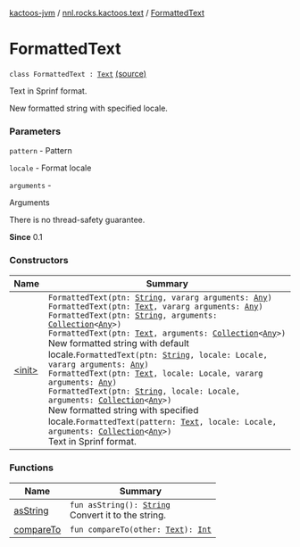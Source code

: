 [kactoos-jvm](../../index.md) / [nnl.rocks.kactoos.text](../index.md) / [FormattedText](.)

# FormattedText

`class FormattedText : `[`Text`](../../nnl.rocks.kactoos/-text/index.md) [(source)](https://github.com/neonailol/kactoos/blob/master/kactoos-jvm/src/main/kotlin/nnl/rocks/kactoos/text/FormattedText.kt#L25)

Text in Sprinf format.

New formatted string with specified locale.

### Parameters

`pattern` - Pattern

`locale` - Format locale

`arguments` -

Arguments




There is no thread-safety guarantee.




**Since**
0.1

### Constructors

| Name | Summary |
|---|---|
| [&lt;init&gt;](-init-.md) | `FormattedText(ptn: `[`String`](https://kotlinlang.org/api/latest/jvm/stdlib/kotlin/-string/index.html)`, vararg arguments: `[`Any`](https://kotlinlang.org/api/latest/jvm/stdlib/kotlin/-any/index.html)`)`<br>`FormattedText(ptn: `[`Text`](../../nnl.rocks.kactoos/-text/index.md)`, vararg arguments: `[`Any`](https://kotlinlang.org/api/latest/jvm/stdlib/kotlin/-any/index.html)`)`<br>`FormattedText(ptn: `[`String`](https://kotlinlang.org/api/latest/jvm/stdlib/kotlin/-string/index.html)`, arguments: `[`Collection`](https://kotlinlang.org/api/latest/jvm/stdlib/kotlin.collections/-collection/index.html)`<`[`Any`](https://kotlinlang.org/api/latest/jvm/stdlib/kotlin/-any/index.html)`>)`<br>`FormattedText(ptn: `[`Text`](../../nnl.rocks.kactoos/-text/index.md)`, arguments: `[`Collection`](https://kotlinlang.org/api/latest/jvm/stdlib/kotlin.collections/-collection/index.html)`<`[`Any`](https://kotlinlang.org/api/latest/jvm/stdlib/kotlin/-any/index.html)`>)`<br>New formatted string with default locale.`FormattedText(ptn: `[`String`](https://kotlinlang.org/api/latest/jvm/stdlib/kotlin/-string/index.html)`, locale: Locale, vararg arguments: `[`Any`](https://kotlinlang.org/api/latest/jvm/stdlib/kotlin/-any/index.html)`)`<br>`FormattedText(ptn: `[`Text`](../../nnl.rocks.kactoos/-text/index.md)`, locale: Locale, vararg arguments: `[`Any`](https://kotlinlang.org/api/latest/jvm/stdlib/kotlin/-any/index.html)`)`<br>`FormattedText(ptn: `[`String`](https://kotlinlang.org/api/latest/jvm/stdlib/kotlin/-string/index.html)`, locale: Locale, arguments: `[`Collection`](https://kotlinlang.org/api/latest/jvm/stdlib/kotlin.collections/-collection/index.html)`<`[`Any`](https://kotlinlang.org/api/latest/jvm/stdlib/kotlin/-any/index.html)`>)`<br>New formatted string with specified locale.`FormattedText(pattern: `[`Text`](../../nnl.rocks.kactoos/-text/index.md)`, locale: Locale, arguments: `[`Collection`](https://kotlinlang.org/api/latest/jvm/stdlib/kotlin.collections/-collection/index.html)`<`[`Any`](https://kotlinlang.org/api/latest/jvm/stdlib/kotlin/-any/index.html)`>)`<br>Text in Sprinf format. |

### Functions

| Name | Summary |
|---|---|
| [asString](as-string.md) | `fun asString(): `[`String`](https://kotlinlang.org/api/latest/jvm/stdlib/kotlin/-string/index.html)<br>Convert it to the string. |
| [compareTo](compare-to.md) | `fun compareTo(other: `[`Text`](../../nnl.rocks.kactoos/-text/index.md)`): `[`Int`](https://kotlinlang.org/api/latest/jvm/stdlib/kotlin/-int/index.html) |
